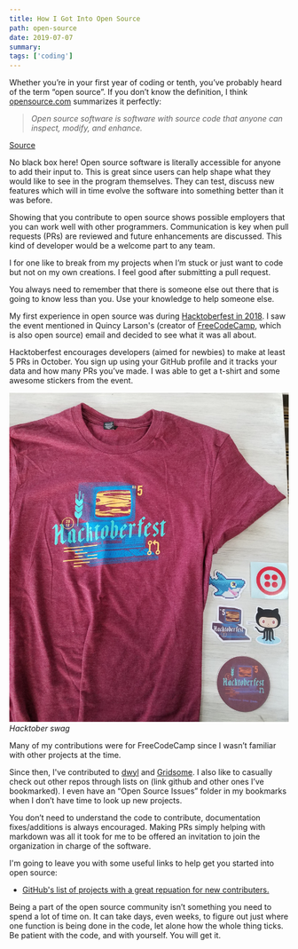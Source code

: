 ```yaml
---
title: How I Got Into Open Source
path: open-source
date: 2019-07-07
summary: 
tags: ['coding']
---
```


Whether you’re in your first year of coding or tenth, you’ve probably heard of the term “open source”. If you don’t know the definition, I think [opensource.com](https://opensource.com/) summarizes it perfectly:

> _Open source software is software with source code that anyone can inspect, modify, and enhance._

[Source](https://opensource.com/resources/what-open-source)

No black box here! Open source software is literally accessible for anyone to add their input to. This is great since users can help shape what they would like to see in the program themselves. They can test, discuss new features which will in time evolve the software into something better than it was before.

Showing that you contribute to open source shows possible employers that you can work well with other programmers. Communication is key when pull requests (PRs) are reviewed and future enhancements are discussed. This kind of developer would be a welcome part to any team.

I for one like to break from my projects when I’m stuck or just want to code but not on my own creations. I feel good after submitting a pull request.

You always need to remember that there is someone else out there that is going to know less than you. Use your knowledge to help someone else.


My first experience in open source was during [Hacktoberfest in 2018](https://hacktoberfest.digitalocean.com/). I saw the event mentioned in Quincy Larson's (creator of [FreeCodeCamp](https://www.freecodecamp.org/), which is also open source) email and decided to see what it was all about.

Hacktoberfest encourages developers (aimed for newbies) to make at least 5 PRs in October. You sign up using your GitHub profile and it tracks your data and how many PRs you’ve made. I was able to get a t-shirt and some awesome stickers from the event.

![Hacktober 2018 t-shirt](./images/hacktober-2018.jpg)
_Hacktober swag_

Many of my contributions were for FreeCodeCamp since I wasn’t familiar with other projects at the time.

Since then, I've contributed to [dwyl](https://github.com/dwyl) and [Gridsome](https://github.com/gridsome). I also like to casually check out other repos through lists on (link github and other ones I’ve bookmarked). I even have an “Open Source Issues” folder in my bookmarks when I don’t have time to look up new projects.

You don’t need to understand the code to contribute, documentation fixes/additions is always encouraged. Making PRs simply helping with markdown was all it took for me to be offered an invitation to join the organization in charge of the software.

I'm going to leave you with some useful links to help get you started into open source:
* [GitHub's list of projects with a great repuation for new contributers.](https://github.com/showcases/great-for-new-contributors)


Being a part of the open source community isn’t something you need to spend a lot of time on. It can take days, even weeks, to figure out just where one function is being done in the code, let alone how the whole thing ticks. Be patient with the code, and with yourself. You will get it.